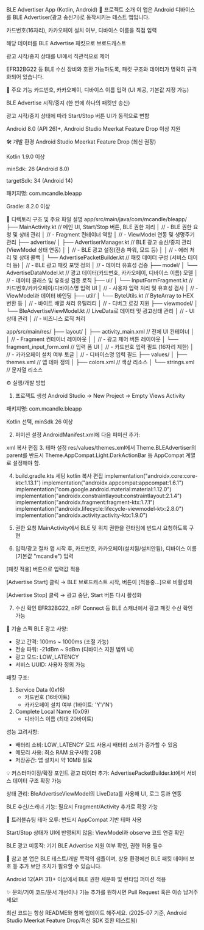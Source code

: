 BLE Advertiser App (Kotlin, Android)
📲 프로젝트 소개
이 앱은 Android 디바이스를 BLE Advertiser(광고 송신기)로 동작시키는 테스트 앱입니다.

카드번호(16자리), 카카오페이 설치 여부, 디바이스 이름을 직접 입력

해당 데이터를 BLE Advertise 패킷으로 브로드캐스트

광고 시작/중지 상태를 UI에서 직관적으로 제어

EFR32BG22 등 BLE 수신 장비와 호환 가능하도록, 패킷 구조와 데이터가 명확히 규격화되어 있습니다.

🚀 주요 기능
카드번호, 카카오페이, 디바이스 이름 입력 (UI 제공, 기본값 지정 가능)

BLE Advertise 시작/중지 (한 번에 하나의 패킷만 송신)

광고 시작/중지 상태에 따라 Start/Stop 버튼 UI가 동적으로 변함

Android 8.0 (API 26)+, Android Studio Meerkat Feature Drop 이상 지원

🛠️ 개발 환경
Android Studio Meerkat Feature Drop (최신 권장)

Kotlin 1.9.0 이상

minSdk: 26 (Android 8.0)

targetSdk: 34 (Android 14)

패키지명: com.mcandle.bleapp

Gradle: 8.2.0 이상

📁 디렉토리 구조 및 주요 파일 설명
app/src/main/java/com/mcandle/bleapp/
├── MainActivity.kt               // 메인 UI, Start/Stop 버튼, BLE 권한 처리
│                                // - BLE 권한 요청 및 상태 관리
│                                // - Fragment 컨테이너 역할
│                                // - ViewModel 연동 및 생명주기 관리
├── advertise/
│   ├── AdvertiserManager.kt      // BLE 광고 송신/중지 관리 (ViewModel 상태 연동)
│   │                             // - BLE 광고 설정(전송 파워, 모드 등)
│   │                             // - 에러 처리 및 상태 콜백
│   └── AdvertisePacketBuilder.kt // 패킷 데이터 구성 (서비스 데이터 등)
│                                 // - BLE 광고 패킷 포맷 정의
│                                 // - 데이터 유효성 검증
├── model/
│   └── AdvertiseDataModel.kt     // 광고 데이터(카드번호, 카카오페이, 디바이스 이름) 모델
│                                 // - 데이터 클래스 및 유효성 검증 로직
├── ui/
│   └── InputFormFragment.kt      // 카드번호/카카오페이/디바이스명 입력 UI
│                                 // - 사용자 입력 처리 및 유효성 검사
│                                 // - ViewModel과 데이터 바인딩
├── util/
│   └── ByteUtils.kt              // ByteArray to HEX 변환 등
│                                 // - 바이트 배열 처리 유틸리티
│                                 // - 디버그 로깅 지원
├── viewmodel/
│   └── BleAdvertiseViewModel.kt  // LiveData로 데이터 및 광고상태 관리
│                                 // - UI 상태 관리
│                                 // - 비즈니스 로직 처리

app/src/main/res/
├── layout/
│   ├── activity_main.xml         // 전체 UI 컨테이너
│   │                             // - Fragment 컨테이너 레이아웃
│   │                             // - 광고 제어 버튼 레이아웃
│   └── fragment_input_form.xml   // 입력 폼 UI
│                                 // - 카드번호 입력 필드 (16자리 제한)
│                                 // - 카카오페이 설치 여부 토글
│                                 // - 디바이스명 입력 필드
├── values/
│   ├── themes.xml                // 앱 테마 정의
│   ├── colors.xml                // 색상 리소스
│   └── strings.xml               // 문자열 리소스

⚙️ 실행/개발 방법
1. 프로젝트 생성
   Android Studio → New Project → Empty Views Activity

패키지명: com.mcandle.bleapp

Kotlin 선택, minSdk 26 이상

2. 퍼미션 설정
   AndroidManifest.xml에 다음 퍼미션 추가:

xml
복사
편집
<uses-permission android:name="android.permission.BLUETOOTH" />
<uses-permission android:name="android.permission.BLUETOOTH_ADMIN" />
<uses-permission android:name="android.permission.ACCESS_FINE_LOCATION" />
<uses-permission android:name="android.permission.BLUETOOTH_ADVERTISE" />
<uses-permission android:name="android.permission.BLUETOOTH_SCAN" />
<uses-permission android:name="android.permission.BLUETOOTH_CONNECT" />
3. 테마 설정
   res/values/themes.xml에서
   Theme.BLEAdvertiser의 parent를 반드시 Theme.AppCompat.Light.DarkActionBar 등 AppCompat 계열로 설정해야 함.

4. build.gradle.kts 세팅
   kotlin
   복사
   편집
   implementation("androidx.core:core-ktx:1.13.1")
   implementation("androidx.appcompat:appcompat:1.6.1")
   implementation("com.google.android.material:material:1.12.0")
   implementation("androidx.constraintlayout:constraintlayout:2.1.4")
   implementation("androidx.fragment:fragment-ktx:1.7.1")
   implementation("androidx.lifecycle:lifecycle-viewmodel-ktx:2.8.0")
   implementation("androidx.activity:activity-ktx:1.9.0")
5. 권한 요청
   MainActivity에서 BLE 및 위치 권한을 런타임에 반드시 요청하도록 구현

6. 입력/광고 절차
   앱 시작 후, 카드번호, 카카오페이(설치됨/설치안됨), 디바이스 이름(기본값 "mcandle") 입력

[패킷 적용] 버튼으로 입력값 적용

[Advertise Start] 클릭 → BLE 브로드캐스트 시작, 버튼이 [적용중...]으로 비활성화

[Advertise Stop] 클릭 → 광고 중단, Start 버튼 다시 활성화

7. 수신 확인
   EFR32BG22, nRF Connect 등 BLE 스캐너에서 광고 패킷 수신 확인 가능

📝 기술 스펙
BLE 광고 사양:
- 광고 간격: 100ms ~ 1000ms (조절 가능)
- 전송 파워: -21dBm ~ 9dBm (디바이스 지원 범위 내)
- 광고 모드: LOW_LATENCY
- 서비스 UUID: 사용자 정의 가능

패킷 구조:
1. Service Data (0x16)
   - 카드번호 (16바이트)
   - 카카오페이 설치 여부 (1바이트: 'Y'/'N')
2. Complete Local Name (0x09)
   - 디바이스 이름 (최대 20바이트)

성능 고려사항:
- 배터리 소비: LOW_LATENCY 모드 사용시 배터리 소비가 증가할 수 있음
- 메모리 사용: 최소 RAM 요구사항 2GB
- 저장공간: 앱 설치시 약 10MB 필요

💡 커스터마이징/확장 포인트
광고 데이터 추가: AdvertisePacketBuilder.kt에서 서비스 데이터 구조 확장 가능

상태 관리: BleAdvertiseViewModel의 LiveData를 사용해 UI, 로그 등과 연동

BLE 수신/스캐너 기능: 필요시 Fragment/Activity 추가로 확장 가능

🐞 트러블슈팅
테마 오류: 반드시 AppCompat 기반 테마 사용

Start/Stop 상태가 UI에 반영되지 않음: ViewModel과 observe 코드 연결 확인

BLE 광고 미동작: 기기 BLE Advertise 지원 여부 확인, 권한 허용 필수

📝 참고
본 앱은 BLE 테스트/개발 목적의 샘플이며, 상용 환경에선 BLE 패킷 데이터 보호 등 추가 보안 조치가 필요할 수 있습니다.

Android 12(API 31)+ 이상에서 BLE 권한 세분화 및 런타임 퍼미션 적용

✨ 문의/기여
코드/문서 개선이나 기능 추가를 원하시면 Pull Request 혹은 이슈 남겨주세요!

최신 코드는 항상 README와 함께 업데이트 해주세요.
(2025-07 기준, Android Studio Meerkat Feature Drop/최신 SDK 호환 테스트됨)
